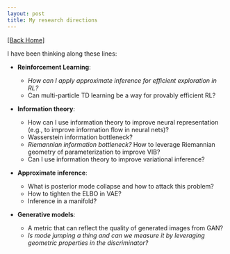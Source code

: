 ```yaml
---
layout: post
title: My research directions  
---  
```

[[Back Home]](/) 

I have been thinking along these lines: 

* **Reinforcement Learning**: 
    * *How can I apply approximate inference for efficient exploration in RL?* 
    * Can multi-particle TD learning be a way for provably efficient RL? 

* **Information theory**: 
    * How can I use information theory to improve neural representation (e.g., to improve information flow in neural nets)? 
    * Wasserstein information bottleneck? 
    * *Riemannian information bottleneck?* How to leverage Riemannian geometry of parameterization to improve VIB?
    * Can I use information theory to improve variational inference? 

* **Approximate inference**: 
    * What is posterior mode collapse and how to attack this problem? 
    * How to tighten the ELBO in VAE? 
    * Inference in a manifold? 

* **Generative models**: 
    * A metric that can reflect the quality of generated images from GAN? 
    * *Is mode jumping a thing and can we measure it by leveraging geometric properties in the discriminator?*
